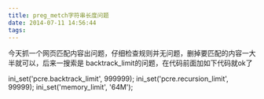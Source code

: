 ```yaml
---
title: preg_metch字符串长度问题
date: 2014-07-11 14:56:44
tags:
---
```


今天抓一个网页匹配内容出问题，仔细检查规则并无问题，删掉要匹配的内容一大半就可以，后来一搜索是
backtrack_limit的问题，在代码前面加如下代码就ok了

ini_set('pcre.backtrack_limit', 999999);
ini_set('pcre.recursion_limit', 99999);
ini_set('memory_limit', '64M');
